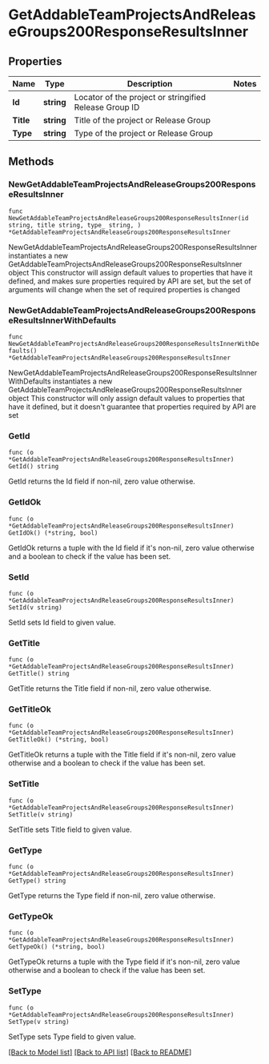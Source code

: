# GetAddableTeamProjectsAndReleaseGroups200ResponseResultsInner

## Properties

Name | Type | Description | Notes
------------ | ------------- | ------------- | -------------
**Id** | **string** | Locator of the project or stringified Release Group ID | 
**Title** | **string** | Title of the project or Release Group | 
**Type** | **string** | Type of the project or Release Group | 

## Methods

### NewGetAddableTeamProjectsAndReleaseGroups200ResponseResultsInner

`func NewGetAddableTeamProjectsAndReleaseGroups200ResponseResultsInner(id string, title string, type_ string, ) *GetAddableTeamProjectsAndReleaseGroups200ResponseResultsInner`

NewGetAddableTeamProjectsAndReleaseGroups200ResponseResultsInner instantiates a new GetAddableTeamProjectsAndReleaseGroups200ResponseResultsInner object
This constructor will assign default values to properties that have it defined,
and makes sure properties required by API are set, but the set of arguments
will change when the set of required properties is changed

### NewGetAddableTeamProjectsAndReleaseGroups200ResponseResultsInnerWithDefaults

`func NewGetAddableTeamProjectsAndReleaseGroups200ResponseResultsInnerWithDefaults() *GetAddableTeamProjectsAndReleaseGroups200ResponseResultsInner`

NewGetAddableTeamProjectsAndReleaseGroups200ResponseResultsInnerWithDefaults instantiates a new GetAddableTeamProjectsAndReleaseGroups200ResponseResultsInner object
This constructor will only assign default values to properties that have it defined,
but it doesn't guarantee that properties required by API are set

### GetId

`func (o *GetAddableTeamProjectsAndReleaseGroups200ResponseResultsInner) GetId() string`

GetId returns the Id field if non-nil, zero value otherwise.

### GetIdOk

`func (o *GetAddableTeamProjectsAndReleaseGroups200ResponseResultsInner) GetIdOk() (*string, bool)`

GetIdOk returns a tuple with the Id field if it's non-nil, zero value otherwise
and a boolean to check if the value has been set.

### SetId

`func (o *GetAddableTeamProjectsAndReleaseGroups200ResponseResultsInner) SetId(v string)`

SetId sets Id field to given value.


### GetTitle

`func (o *GetAddableTeamProjectsAndReleaseGroups200ResponseResultsInner) GetTitle() string`

GetTitle returns the Title field if non-nil, zero value otherwise.

### GetTitleOk

`func (o *GetAddableTeamProjectsAndReleaseGroups200ResponseResultsInner) GetTitleOk() (*string, bool)`

GetTitleOk returns a tuple with the Title field if it's non-nil, zero value otherwise
and a boolean to check if the value has been set.

### SetTitle

`func (o *GetAddableTeamProjectsAndReleaseGroups200ResponseResultsInner) SetTitle(v string)`

SetTitle sets Title field to given value.


### GetType

`func (o *GetAddableTeamProjectsAndReleaseGroups200ResponseResultsInner) GetType() string`

GetType returns the Type field if non-nil, zero value otherwise.

### GetTypeOk

`func (o *GetAddableTeamProjectsAndReleaseGroups200ResponseResultsInner) GetTypeOk() (*string, bool)`

GetTypeOk returns a tuple with the Type field if it's non-nil, zero value otherwise
and a boolean to check if the value has been set.

### SetType

`func (o *GetAddableTeamProjectsAndReleaseGroups200ResponseResultsInner) SetType(v string)`

SetType sets Type field to given value.



[[Back to Model list]](../README.md#documentation-for-models) [[Back to API list]](../README.md#documentation-for-api-endpoints) [[Back to README]](../README.md)


